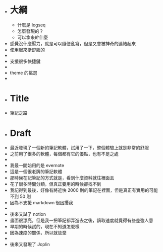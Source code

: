 - # 大綱
	- 什麼是 logseq
	- 怎麼發現的？
	- 可以拿來幹什麼
- 感覺沒什麼壓力，就是可以隨便亂寫，但是又會被神奇的連結起來
- 使用起來挺舒服的
-
- 支援很多快捷鍵
-
- theme 的挑選
-
- # Title
- 筆記之路
- # Draft
- 最近發現了一個新的筆記軟體，試用了一下，整個體驗上就是非常的舒服
- 之前用了很多的軟體，每個都有它的優點，也有不足之處
-
- 我最一開始用的是 evernote
- 這是一個很老牌的筆記軟體
- 那時候在記筆記的方式就是，看到什麼資料就往裡面丟
- 花了很多時間分類，但真正要用的時候卻找不到
- 我記得到最後，好像有將近快 2000 則的筆記在裡面，但是真正有實用的可能不到 50 則
- 因為不支援 markdown 很困擾我
-
- 後來又試了 notion
- 畫面很漂亮，但是我一把筆記都弄進去之後，讀取速度就覺得有些差強人意
- 早期的時候試的，現在不知道怎麼樣
- 因為速度的關係，所以就放棄
-
- 後來又發現了 Joplin